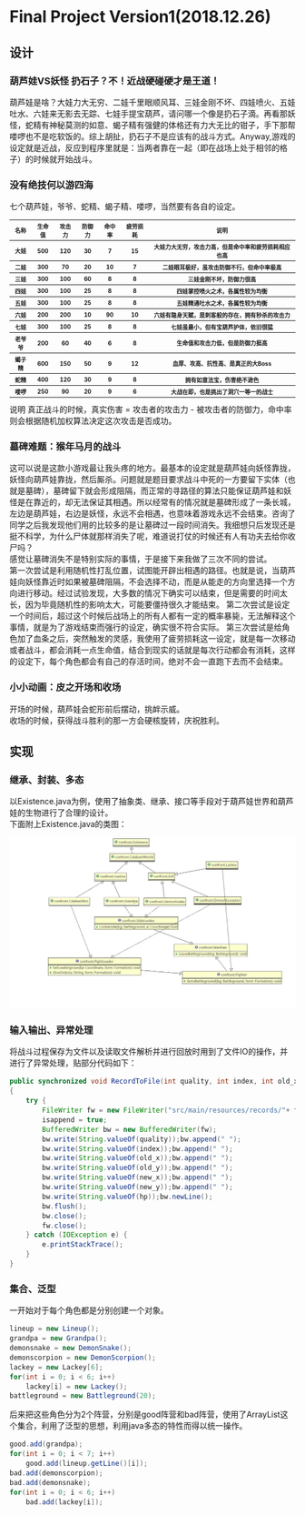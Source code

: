 # Final Project Version1(2018.12.26)
## 设计
### 葫芦娃VS妖怪 扔石子？不！近战硬碰硬才是王道！  
葫芦娃是啥？大娃力大无穷、二娃千里眼顺风耳、三娃金刚不坏、四娃喷火、五娃吐水、六娃来无影去无踪、七娃手提宝葫芦，请问哪一个像是扔石子滴。再看那妖怪，蛇精有神秘莫测的如意、蝎子精有强健的体格还有力大无比的钳子，手下那帮喽啰也不是吃软饭的。综上胡扯，扔石子不是应该有的战斗方式。Anyway,游戏的设定就是近战，反应到程序里就是：当两者靠在一起（即在战场上处于相邻的格子）的时候就开始战斗。
### 没有绝技何以游四海
七个葫芦娃，爷爷、蛇精、蝎子精、喽啰，当然要有各自的设定。
<font size="1">
<table>
        <tr>
            <th>名称</th>
            <th>生命值</th>
            <th>攻击力</th>
            <th>防御力</th>
            <th>命中率</th>
            <th>疲劳损耗</th>
            <th>说明</th>
        </tr>
        <tr>
            <th>大娃</th>
            <th>500</th>
            <th>120</th>
            <th>30</th>
            <th>7</th>
            <th>15</th>
            <th>大娃力大无穷，攻击力高，但是命中率和疲劳损耗相应也高</th>
        </tr>
        <tr>
            <th>二娃</th>
            <th>300</th>
            <th>70</th>
            <th>20</th>
            <th>10</th>
            <th>7</th>
            <th>二娃眼耳极好，虽攻击防御不行，但命中率极高</th>
        </tr>
        <tr>
            <th>三娃</th>
            <th>300</th>
            <th>100</th>
            <th>60</th>
            <th>8</th>
            <th>8</th>
            <th>三娃金刚不坏，防御力很高</th>
        </tr>
        <tr>
            <th>四娃</th>
            <th>300</th>
            <th>100</th>
            <th>25</th>
            <th>8</th>
            <th>8</th>
            <th>四娃掌控喷火之术，各属性较为均衡</th>
        </tr>
        <tr>
            <th>五娃</th>
            <th>300</th>
            <th>100</th>
            <th>25</th>
            <th>8</th>
            <th>8</th>
            <th>五娃精通吐水之术，各属性较为均衡</th>
        </tr>
        <tr>
            <th>六娃</th>
            <th>200</th>
            <th>200</th>
            <th>10</th>
            <th>90</th>
            <th>10</th>
            <th>六娃有隐身天赋，是刺客般的存在，拥有秒杀的攻击力</th>
        </tr>
        <tr>
            <th>七娃</th>
            <th>300</th>
            <th>100</th>
            <th>25</th>
            <th>8</th>
            <th>8</th>
            <th>七娃虽最小，但有宝葫芦护体，依旧很猛</th>
        </tr>
          <tr>
            <th>老爷爷</th>
            <th>200</th>
            <th>60</th>
            <th>40</th>
            <th>6</th>
            <th>8</th>
            <th>生命值和攻击力低，但是防御力挺高</th>
        </tr>
        <tr>
            <th>蝎子精</th>
            <th>600</th>
            <th>150</th>
            <th>50</th>
            <th>9</th>
            <th>12</th>
            <th>血厚、攻高、抗性高、是真正的大Boss</th>
        </tr>
        <tr>
            <th>蛇精</th>
            <th>400</th>
            <th>120</th>
            <th>30</th>
            <th>9</th>
            <th>8</th>
            <th>拥有如意法宝，伤害绝不逊色</th>
        </tr>
        <tr>
            <th>喽啰</th>
            <th>250</th>
            <th>90</th>
            <th>20</th>
            <th>9</th>
            <th>6</th>
            <th>大战在即，也是挑出了洞穴一等一的战士</th>
        </tr>
    </table>
</font>
说明 真正战斗的时候，真实伤害 = 攻击者的攻击力 - 被攻击者的防御力，命中率则会根据随机加权算法决定这次攻击是否成功。

### 墓碑难题：猴年马月的战斗
这可以说是这款小游戏最让我头疼的地方。最基本的设定就是葫芦娃向妖怪靠拢，妖怪向葫芦娃靠拢，然后厮杀。问题就是题目要求战斗中死的一方要留下实体（也就是墓碑），墓碑留下就会形成阻隔，而正常的寻路径的算法只能保证葫芦娃和妖怪是在靠近的，却无法保证其相遇。所以经常有的情况就是墓碑形成了一条长城，左边是葫芦娃，右边是妖怪，永远不会相遇，也意味着游戏永远不会结束。咨询了同学之后我发现他们用的比较多的是让墓碑过一段时间消失。我细想只后发现还是挺不科学，为什么尸体就那样消失了呢，难道说打仗的时候还有人有功夫去给你收尸吗？   
感觉让墓碑消失不是特别实际的事情，于是接下来我做了三次不同的尝试。   
第一次尝试是利用随机性打乱位置，试图能开辟出相遇的路径。也就是说，当葫芦娃向妖怪靠近时如果被墓碑阻隔，不会选择不动，而是从能走的方向里选择一个方向进行移动。经过试验发现，大多数的情况下确实可以结束，但是需要的时间太长，因为毕竟随机性的影响太大，可能要僵持很久才能结束。
第二次尝试是设定一个时间后，超过这个时候后战场上的所有人都有一定的概率暴毙，无法解释这个事情，就是为了游戏结束而强行的设定，确实很不符合实际。
第三次尝试是给角色加了血条之后，突然触发的灵感，我使用了疲劳损耗这一设定，就是每一次移动或者战斗，都会消耗一点生命值，结合到现实的话就是每次行动都会有消耗，这样的设定下，每个角色都会有自己的存活时间，绝对不会一直跑下去而不会结束。

### 小小动画：皮之开场和收场
开场的时候，葫芦娃会蛇形前后摆动，挑衅示威。   
收场的时候，获得战斗胜利的那一方会硬核旋转，庆祝胜利。

## 实现

### 继承、封装、多态
以Existence.java为例，使用了抽象类、继承、接口等手段对于葫芦娃世界和葫芦娃的生物进行了合理的设计。   
下面附上Existence.java的类图：   

![Existence类图](pics/class_diagram.cld.jpg)   

### 输入输出、异常处理
将战斗过程保存为文件以及读取文件解析并进行回放时用到了文件IO的操作，并进行了异常处理，贴部分代码如下：
```java
public synchronized void RecordToFile(int quality, int index, int old_x, int old_y, int new_x, int new_y, int hp)
{
    try {
        FileWriter fw = new FileWriter("src/main/resources/records/"+ fight_num + ".txt",isappend);
        isappend = true;
        BufferedWriter bw = new BufferedWriter(fw);
        bw.write(String.valueOf(quality));bw.append(" ");
        bw.write(String.valueOf(index));bw.append(" ");
        bw.write(String.valueOf(old_x));bw.append(" ");
        bw.write(String.valueOf(old_y));bw.append(" ");
        bw.write(String.valueOf(new_x));bw.append(" ");
        bw.write(String.valueOf(new_y));bw.append(" ");
        bw.write(String.valueOf(hp));bw.newLine();
        bw.flush();
        bw.close();
        fw.close();
    } catch (IOException e) {
        e.printStackTrace();
    }
}
```

### 集合、泛型
一开始对于每个角色都是分别创建一个对象。
```java
lineup = new Lineup();
grandpa = new Grandpa();
demonsnake = new DemonSnake();
demonscorpion = new DemonScorpion();
lackey = new Lackey[6];
for(int i = 0; i < 6; i++)
    lackey[i] = new Lackey();
battleground = new Battleground(20);
```
后来把这些角色分为2个阵营，分别是good阵营和bad阵营，使用了ArrayList这个集合，利用了泛型的思想，利用java多态的特性而得以统一操作。
```java
good.add(grandpa);
for(int i = 0; i < 7; i++)
    good.add(lineup.getLine()[i]);
bad.add(demonscorpion);
bad.add(demonsnake);
for(int i = 0; i < 6; i++)
    bad.add(lackey[i]);
```
